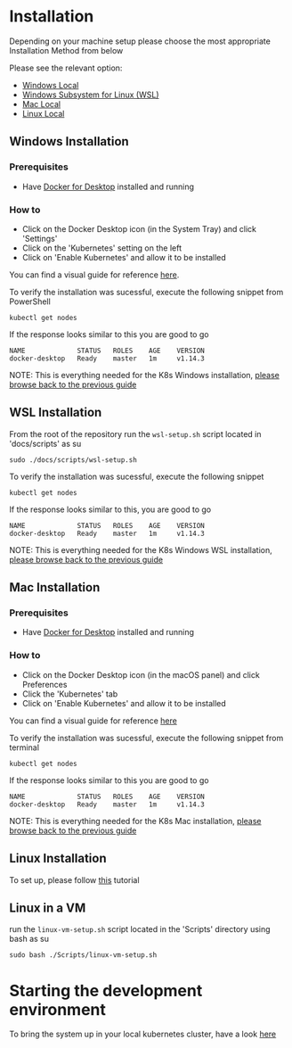 # Installation

Depending on your machine setup please choose the most appropriate Installation Method from below

Please see the relevant option:

- [Windows Local](#windows-installation)
- [Windows Subsystem for Linux (WSL)](#wsl-installation)
- [Mac Local](#mac-installation)
- [Linux Local](#linux-installation)

## Windows Installation

### Prerequisites

- Have [Docker for Desktop](https://www.docker.com/products/docker-desktop) installed and running 

### How to

- Click on the Docker Desktop icon (in the System Tray) and click 'Settings'
- Click on the 'Kubernetes' setting on the left
- Click on 'Enable Kubernetes' and allow it to be installed

You can find a visual guide for reference [here](https://www.techrepublic.com/article/how-to-add-kubernetes-support-to-docker-desktop/).

To verify the installation was sucessful, execute the following snippet from PowerShell

```
kubectl get nodes
```

If the response looks similar to this you are good to go

```
NAME             STATUS   ROLES    AGE    VERSION
docker-desktop   Ready    master   1m     v1.14.3
```

NOTE: This is everything needed for the K8s Windows installation, [please browse back to the previous guide](run-local.md)

## WSL Installation

From the root of the repository run the `wsl-setup.sh` script located in 'docs/scripts' as su

```
sudo ./docs/scripts/wsl-setup.sh
```

To verify the installation was sucessful, execute the following snippet

```
kubectl get nodes
```

If the response looks similar to this, you are good to go

```
NAME             STATUS   ROLES    AGE    VERSION
docker-desktop   Ready    master   1m     v1.14.3
```

NOTE: This is everything needed for the K8s Windows WSL installation, [please browse back to the previous guide](run-local.md)

## Mac Installation

### Prerequisites

- Have [Docker for Desktop](https://www.docker.com/products/docker-desktop) installed and running 

### How to

- Click on the Docker Desktop icon (in the macOS panel) and click Preferences
- Click the 'Kubernetes' tab
- Click on 'Enable Kubernetes' and allow it to be installed

You can find a visual guide for reference [here](https://www.techrepublic.com/article/how-to-add-kubernetes-support-to-docker-desktop/) 

To verify the installation was sucessful, execute the following snippet from terminal

```
kubectl get nodes
```

If the response looks similar to this you are good to go

```
NAME             STATUS   ROLES    AGE    VERSION
docker-desktop   Ready    master   1m     v1.14.3
```

NOTE: This is everything needed for the K8s Mac installation, [please browse back to the previous guide](run-local.md)

## Linux Installation

To set up, please follow [this](https://kubernetes.io/docs/tasks/tools/install-minikube) tutorial

## Linux in a VM

run the `linux-vm-setup.sh` script located in the 'Scripts' directory using bash as su

```
sudo bash ./Scripts/linux-vm-setup.sh
```

# Starting the development environment

To bring the system up in your local kubernetes cluster, have a look [here](./run-local.md)